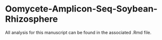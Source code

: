 # Oomycete-Amplicon-Seq-Soybean-Rhizosphere

All analysis for this manuscript can be found in the associated .Rmd file. 

